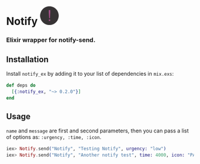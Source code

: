 # Notify <img src="priv/project_icon.png" alt="Notify" width="50" height="50" />

### Elixir wrapper for notify-send.

## Installation

Install `notify_ex` by adding it to your list of dependencies in `mix.exs`:

```elixir
def deps do
  [{:notify_ex, "~> 0.2.0"}]
end
```

## Usage
`name` and `message` are first and second parameters, then you can pass a list of
options as: `:urgency, :time, :icon`.

```elixir
iex> Notify.send("Notify", "Testing Notify", urgency: "low")
iex> Notify.send("Notify", "Another notify test", time: 4000, icon: "PATH-TO-ICON")
```
